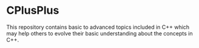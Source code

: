 # CPlusPlus
This repository contains basic to advanced topics included in C++ which may help others to evolve their basic understanding about the concepts in C++.

